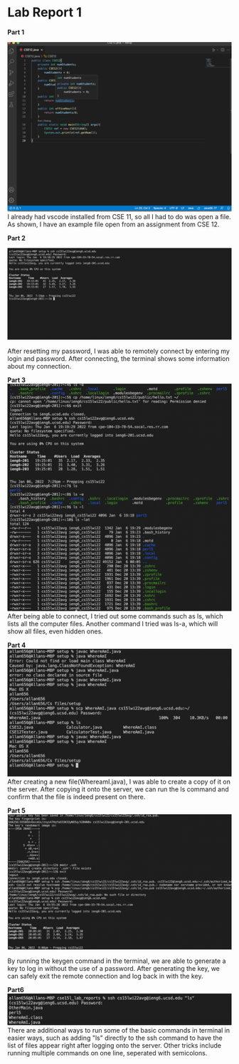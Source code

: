 # Lab Report 1
**Part 1**


![Image](images/p1.png)
I already had vscode installed from CSE 11, so all I had to do was open a file. As shown, I have an example file open from an assignment from CSE 12. 

**Part 2**

![Image](images/p2.png)

After resetting my password, I was able to remotely connect by entering my login and password. After connecting, the terminal shows some information about my connection. 


**Part 3**
![Image](images/p3.png)
After being able to connect, I tried out some commands such as ls, which lists all the computer files. Another command I tried was ls-a, which will show all files, even hidden ones. 

**Part 4**
![Image](images/p4.png)
After creating a new file(WhereamI.java), I was able to create a copy of it on the server. After copying it onto the server, we can run the ls command and confirm that the file is indeed present on there. 

**Part 5**
![Image](images/p5.png)

By running the keygen command in the terminal, we are able to generate a key to log in without the use of a password. After generating the key, we can safely exit the remote connection and log back in with the key. 

**Part6**
![Image](images/p6.png)
There are additional ways to run some of the basic commands in terminal in easier ways, such as adding "ls" directly to the ssh command to have the list of files appear right after logging onto the server. Other tricks include running multiple commands on one line, seperated with semicolons. 